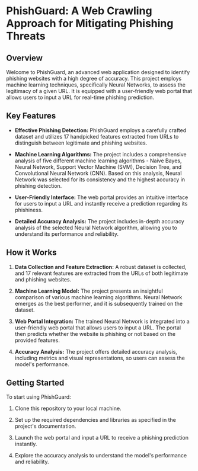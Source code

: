 # PhishGuard: A Web Crawling Approach for Mitigating Phishing Threats


## Overview

Welcome to PhishGuard, an advanced web application designed to identify phishing websites with a high degree of accuracy. This project employs machine learning techniques, specifically Neural Networks, to assess the legitimacy of a given URL. It is equipped with a user-friendly web portal that allows users to input a URL for real-time phishing prediction.

## Key Features

- **Effective Phishing Detection:** PhishGuard employs a carefully crafted dataset and utilizes 17 handpicked features extracted from URLs to distinguish between legitimate and phishing websites.

- **Machine Learning Algorithms:** The project includes a comprehensive analysis of five different machine learning algorithms - Naive Bayes, Neural Network, Support Vector Machine (SVM), Decision Tree, and Convolutional Neural Network (CNN). Based on this analysis, Neural Network was selected for its consistency and the highest accuracy in phishing detection.

- **User-Friendly Interface:** The web portal provides an intuitive interface for users to input a URL and instantly receive a prediction regarding its phishiness.

- **Detailed Accuracy Analysis:** The project includes in-depth accuracy analysis of the selected Neural Network algorithm, allowing you to understand its performance and reliability.

## How it Works

1. **Data Collection and Feature Extraction:** A robust dataset is collected, and 17 relevant features are extracted from the URLs of both legitimate and phishing websites.

2. **Machine Learning Model:** The project presents an insightful comparison of various machine learning algorithms. Neural Network emerges as the best performer, and it is subsequently trained on the dataset.

3. **Web Portal Integration:** The trained Neural Network is integrated into a user-friendly web portal that allows users to input a URL. The portal then predicts whether the website is phishing or not based on the provided features.

4. **Accuracy Analysis:** The project offers detailed accuracy analysis, including metrics and visual representations, so users can assess the model's performance.

## Getting Started

To start using PhishGuard:

1. Clone this repository to your local machine.

2. Set up the required dependencies and libraries as specified in the project's documentation.

3. Launch the web portal and input a URL to receive a phishing prediction instantly.

4. Explore the accuracy analysis to understand the model's performance and reliability.
